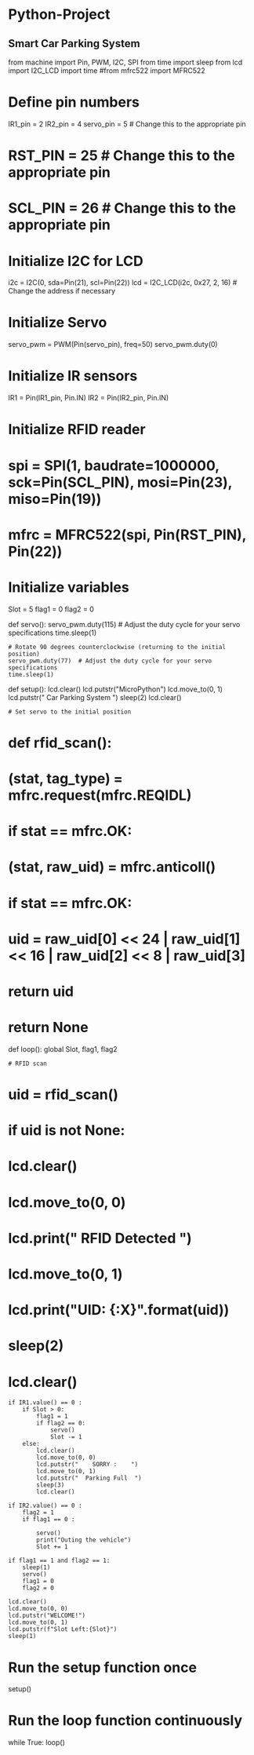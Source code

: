 # Python-Project



## Smart Car Parking System

from machine import Pin, PWM, I2C, SPI
from time import sleep
from lcd import I2C_LCD
import time
#from mfrc522 import MFRC522

# Define pin numbers
IR1_pin = 2
IR2_pin = 4
servo_pin = 5  # Change this to the appropriate pin
# RST_PIN = 25    # Change this to the appropriate pin
# SCL_PIN = 26    # Change this to the appropriate pin

# Initialize I2C for LCD
i2c = I2C(0, sda=Pin(21), scl=Pin(22))
lcd = I2C_LCD(i2c, 0x27, 2, 16)  # Change the address if necessary

# Initialize Servo
servo_pwm = PWM(Pin(servo_pin), freq=50)
servo_pwm.duty(0)
# Initialize IR sensors
IR1 = Pin(IR1_pin, Pin.IN)
IR2 = Pin(IR2_pin, Pin.IN)

# Initialize RFID reader
# spi = SPI(1, baudrate=1000000, sck=Pin(SCL_PIN), mosi=Pin(23), miso=Pin(19))
# mfrc = MFRC522(spi, Pin(RST_PIN), Pin(22))

# Initialize variables
Slot = 5
flag1 = 0
flag2 = 0

def servo():
    servo_pwm.duty(115)  # Adjust the duty cycle for your servo specifications
    time.sleep(1)

    # Rotate 90 degrees counterclockwise (returning to the initial position)
    servo_pwm.duty(77)  # Adjust the duty cycle for your servo specifications
    time.sleep(1)

def setup():
    lcd.clear()
    lcd.putstr("MicroPython")
    lcd.move_to(0, 1)
    lcd.putstr(" Car Parking System  ")
    sleep(2)
    lcd.clear()

    # Set servo to the initial position

# def rfid_scan():
#     (stat, tag_type) = mfrc.request(mfrc.REQIDL)
#     if stat == mfrc.OK:
#         (stat, raw_uid) = mfrc.anticoll()
#         if stat == mfrc.OK:
#             uid = raw_uid[0] << 24 | raw_uid[1] << 16 | raw_uid[2] << 8 | raw_uid[3]
#             return uid
#     return None

def loop():
    global Slot, flag1, flag2

    # RFID scan
#     uid = rfid_scan()
# 
#     if uid is not None:
#         lcd.clear()
#         lcd.move_to(0, 0)
#         lcd.print(" RFID Detected   ")
#         lcd.move_to(0, 1)
#         lcd.print("UID: {:X}".format(uid))
#         sleep(2)
#         lcd.clear()

    if IR1.value() == 0 :
        if Slot > 0:
            flag1 = 1
            if flag2 == 0:
                servo()
                Slot -= 1
        else:
            lcd.clear()
            lcd.move_to(0, 0)
            lcd.putstr("    SORRY :    ")
            lcd.move_to(0, 1)
            lcd.putstr("  Parking Full  ")
            sleep(3)
            lcd.clear()

    if IR2.value() == 0 :
        flag2 = 1
        if flag1 == 0 :
            
            servo()
            print("Outing the vehicle")
            Slot += 1

    if flag1 == 1 and flag2 == 1:
        sleep(1)
        servo()
        flag1 = 0
        flag2 = 0

    lcd.clear()
    lcd.move_to(0, 0)
    lcd.putstr("WELCOME!")
    lcd.move_to(0, 1)
    lcd.putstr(f"Slot Left:{Slot}")
    sleep(1)

# Run the setup function once
setup()

# Run the loop function continuously
while True:
    loop()


